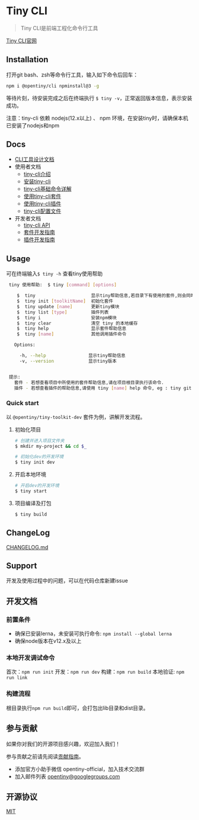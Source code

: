 # Tiny CLI

> Tiny CLI是前端工程化命令行工具

[Tiny CLI官网](https://opentiny.design/tiny-cli/home)


## Installation

打开git bash、zsh等命令行工具，输入如下命令后回车：

```bash
npm i @opentiny/cli npminstall@3 -g
```

等待片刻，待安装完成之后在终端执行 `$ tiny -v`，正常返回版本信息，表示安装成功。

注意：tiny-cli 依赖 nodejs(12.x以上) 、 npm 环境，在安装tiny时，请确保本机已安装了nodejs和npm

## Docs

* [CLI工具设计文档](docs/tool-design.md)
* 使用者文档
	* [tiny-cli介绍](docs/use-summary.md)
	* [安装tiny-cli](docs/use-install.md)
	* [tiny-cli基础命令详解](docs/use-cli.md)
	* [使用tiny-cli套件](docs/use-toolkit.md)
	* [使用tiny-cli插件](docs/use-plugin.md)
	* [tiny-cli配置文件](docs/use-config.md)
* 开发者文档
	* [tiny-cli API](docs/api.md)
	* [套件开发指南](docs/dev-toolkit.md)
	* [插件开发指南](docs/dev-plugin.md)

## Usage

可在终端输入`$ tiny -h` 查看tiny使用帮助

```bash
 tiny 使用帮助:  $ tiny [command] [options]

    $  tiny                     显示tiny帮助信息,若目录下有使用的套件,则会同时显示套件的帮助信息
    $  tiny init [toolkitName]  初始化套件
    $  tiny update [name]       更新tiny模块
    $  tiny list [type]         插件列表
    $  tiny i                   安装npm模块
    $  tiny clear               清空 tiny 的本地缓存
    $  tiny help                显示套件帮助信息
    $  tiny [name]              其他调用插件命令

   Options:

     -h, --help                显示tiny帮助信息
     -v, --version             显示tiny版本


 提示:
   套件 - 若想查看项目中所使用的套件帮助信息,请在项目根目录执行该命令.
   插件 - 若想查看插件的帮助信息,请使用 tiny [name] help 命令, eg : tiny git help
```

### Quick start

以 `@opentiny/tiny-toolkit-dev` 套件为例，讲解开发流程。


1. 初始化项目

	```bash
	# 创建并进入项目文件夹
	$ mkdir my-project && cd $_
	
	# 初始化dev的开发环境
	$ tiny init dev
	```
	
3. 开启本地环境

	```bash
	# 开启dev的开发环境
	$ tiny start
	```

4. 项目编译及打包

	```bash
	$ tiny build
	```	

## ChangeLog

[CHANGELOG.md](CHANGELOG.md)

## Support

开发及使用过程中的问题，可以在代码仓库新建issue

## 开发文档

### 前置条件

* 确保已安装lerna，未安装可执行命令: `npm install --global lerna`
* 确保node版本在v12.x及以上

### 本地开发调试命令

首次：`npm run init`
开发：`npm run dev`
构建：`npm run build`
本地验证: `npm run link`

### 构建流程

根目录执行`npm run build`即可，会打包出lib目录和dist目录。


## 参与贡献

如果你对我们的开源项目感兴趣，欢迎加入我们！

参与贡献之前请先阅读[贡献指南](CONTRIBUTING.md)。

- 添加官方小助手微信 opentiny-official，加入技术交流群
- 加入邮件列表 opentiny@googlegroups.com

## 开源协议

[MIT](LICENSE)